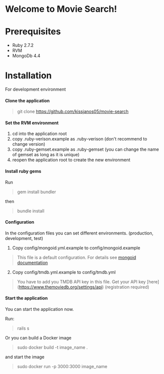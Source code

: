# Welcome to Movie Search!

# Prerequisites
 - Ruby 2.7.2
 - RVM
 - MongoDb 4.4

# Installation
For development environment
#### Clone the application
> git clone https://github.com/kissjanos05/movie-search

#### Set the RVM environment
1. cd into the application root
2. copy .ruby-verison.example as .ruby-verison (don't recommend to change version)
3. copy .ruby-gemset.example as .ruby-gemset (you can change the name of gemset as long as it is unique)
4. reopen the application root to create the new environment

#### Install ruby gems
Run
> gem install bundler

  then  

> bundle install

#### Configuration
In the configuration files you can set different environments. (production, development, test)

1. Copy config/mongoid.yml.example to config/mongoid.example

> This file is a default configuration. For details see [mongoid documentation](https://www.mongodb.com/docs/mongoid/8.0/tutorials/getting-started-rails7/index.html?_ga=2.94403292.1711009242.1679514770-758219275.1679134778#configure-for-self-managed-mongodb)

2. Copy config/tmdb.yml.example to config/tmdb.yml

> You have to add you TMDB API key in this file.  Get your API key [here] (https://www.themoviedb.org/settings/api) (registration required)

#### Start the application
You can start the application now.

Run:
> rails s

Or you can build a Docker image
> sudo docker build -t image_name .

and start the image
> sudo docker run -p 3000:3000 image_name
